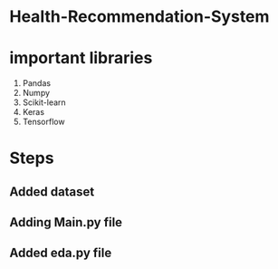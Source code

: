 # Health-Recommendation-System

# important libraries

1) Pandas
2) Numpy
3) Scikit-learn
4) Keras
5) Tensorflow

# Steps

## Added dataset
## Adding Main.py file
## Added eda.py file

